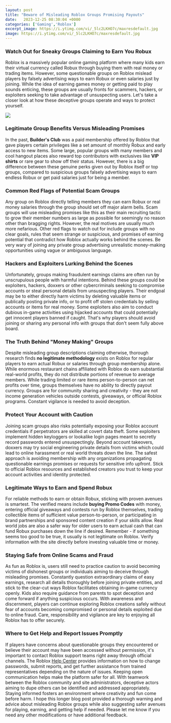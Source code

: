 ```yaml
---
layout: post
title: "Beware of Misleading Roblox Groups Promising Payouts"
date:   2023-12-25 08:30:04 +0000
categories: ['Gaming','Roblox']
excerpt_image: https://i.ytimg.com/vi/_5lc2LKHO7c/maxresdefault.jpg
image: https://i.ytimg.com/vi/_5lc2LKHO7c/maxresdefault.jpg
---
```


### Watch Out for Sneaky Groups Claiming to Earn You Robux
Roblox is a massively popular online gaming platform where many kids earn their virtual currency called Robux through buying them with real money or trading items. However, some questionable groups on Roblox mislead players by falsely advertising ways to earn Robux or even salaries just by joining. While the idea of earning games money or getting paid to play sounds enticing, these groups are usually fronts for scammers, hackers, or exploiters seeking to take advantage of unsuspecting users. Let's take a closer look at how these deceptive groups operate and ways to protect yourself.

![](https://i.ytimg.com/vi/_5lc2LKHO7c/maxresdefault.jpg)
### Legitimate Group Benefits Versus Misleading Promises  
In the past, **Builder's Club** was a paid membership offered by Roblox that gave players certain privileges like a set amount of monthly Robux and early access to new items. Some large, popular groups with many members and cool hangout places also reward top contributors with exclusives like **VIP shirts** or rare gear to show off their status. However, there is a big difference between these genuine perks given out by Roblox itself or top groups, compared to suspicious groups falsely advertising ways to earn endless Robux or get paid salaries just for being a member.
### Common Red Flags of Potential Scam Groups
Any group on Roblox directly telling members they can earn Robux or real money salaries through the group should set off major alarm bells. Scam groups will use misleading promises like this as their main recruiting tactic to grow their member numbers as large as possible for seemingly no reason other than bragging rights. However, the real motives are usually much more nefarious. Other red flags to watch out for include groups with no clear goals, rules that seem strange or suspicious, and promises of earning potential that contradict how Roblox actually works behind the scenes. Be very wary of joining any private group advertising unrealistic money-making opportunities using vague or ambiguous language.
### Hackers and Exploiters Lurking Behind the Scenes 
Unfortunately, groups making fraudulent earnings claims are often run by unscrupulous people with harmful intentions. Behind these groups could be exploiters, hackers, doxxers or other cybercriminals seeking to compromise accounts or steal personal details from unsuspecting players. Their endgoal may be to either directly harm victims by deleting valuable items or publically posting private info, or to profit off stolen credentials by selling accounts or items for real money. Some exploiters also aim to conduct dubious in-game activities using hijacked accounts that could potentially get innocent players banned if caught. That's why players should avoid joining or sharing any personal info with groups that don't seem fully above board.
### The Truth Behind "Money Making" Groups
Despite misleading group descriptions claiming otherwise, thorough research finds **no legitimate methodology** exists on Roblox for regular players to earn actual Robux or salaries through group membership alone. While enormous restaurant chains affiliated with Roblox do earn substantial real-world profits, they do not distribute portions of revenue to average members. While trading limited or rare items person-to-person can net profits over time, groups themselves have no ability to directly payout currency. Groups are for community sharing and creativity - they are not income generation vehicles outside contests, giveaways, or official Roblox programs. Constant vigilance is needed to avoid deception.
### Protect Your Account with Caution 
Joining scam groups also risks potentially exposing your Roblox account credentials if perpetrators are skilled at covert data theft. Some exploiters implement hidden keyloggers or lookalike login pages meant to secretly record passwords entered unsuspectingly. Beyond account takeovers, doxxers may try social engineering private details from victims which could lead to online harassment or real world threats down the line. The safest approach is avoiding membership with any organizations propagating questionable earnings promises or requests for sensitive info upfront. Stick to official Roblox resources and established creators you trust to keep your account activities and identity protected.
### Legitimate Ways to Earn and Spend Robux
For reliable methods to earn or obtain Robux, sticking with proven avenues is smartest. The verified means include **buying Promo Codes** with money, entering official giveaways and contests run by Roblox themselves, trading collectible items of sufficient value person-to-person, or participating in brand partnerships and sponsored content creation if your skills allow. Real world jobs are also a safer way for older users to earn actual cash that can fund Robux purchases down the line if desired. Remember - if something seems too good to be true, it usually is not legitimate on Roblox. Verify information with the site directly before investing valuable time or money.
### Staying Safe from Online Scams and Fraud  
As fun as Roblox is, users still need to practice caution to avoid becoming victims of dishonest groups or individuals aiming to deceive through misleading promises. Constantly question extraordinary claims of easy earnings, research all details thoroughly before joining private entities, and stick to the clear-cut ways Roblox facilitates obtaining in-game currency openly. Kids also require guidance from parents to spot deception and come forward if anything suspicious occurs. With awareness and discernment, players can continue exploring Roblox creations safely without fear of accounts becoming compromised or personal details exploited due to online fraud. Care, responsibility and vigilance are key to enjoying all Roblox has to offer securely.
### Where to Get Help and Report Issues Promptly
If players have concerns about questionable groups they encountered or believe their account may have been accessed without permission, it's important to contact Roblox support teams right away through official channels. The Roblox [Help Center](https://en.help.roblox.com/) provides information on how to change passwords, submit reports, and get further assistance from trained representatives depending on the nature of issues. Keeping open communication helps make the platform safer for all. With teamwork between the Roblox community and site administrators, deceptive actors aiming to dupe others can be identified and addressed appropriately. Staying informed fosters an environment where creativity and fun come before harm.
I hope this longer blog post provided a thorough warning and advice about misleading Roblox groups while also suggesting safer avenues for playing, earning, and getting help if needed. Please let me know if you need any other modifications or have additional feedback.